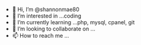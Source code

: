 - 👋 Hi, I’m @shannonmae80
- 👀 I’m interested in ...coding
- 🌱 I’m currently learning ...php, mysql, cpanel, git
- 💞️ I’m looking to collaborate on ...
- 📫 How to reach me ...

<!---
shannonmae80/shannonmae80 is a ✨ special ✨ repository because its `README.md` (this file) appears on your GitHub profile.
You can click the Preview link to take a look at your changes.
--->
